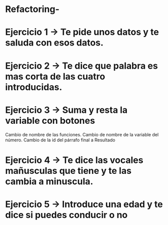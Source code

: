 # Refactoring-


# Ejercicio 1 -> Te pide unos datos y te saluda con esos datos. 

# Ejercicio 2 -> Te dice que palabra es mas corta de las cuatro introducidas.

# Ejercicio 3 -> Suma y resta la variable con botones

Cambio de nombre de las funciones.
Cambio de nombre de la variable del número.
Cambio de la id del párrafo final a Resultado

# Ejercicio 4 -> Te dice las vocales mañusculas que tiene y te las cambia a minuscula.


# Ejercicio 5 -> Introduce una edad y te dice si puedes conducir o no
